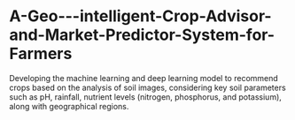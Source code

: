 # A-Geo---intelligent-Crop-Advisor-and-Market-Predictor-System-for-Farmers
Developing the machine learning and deep learning model to recommend crops based on the analysis of soil images, considering key soil parameters such as pH, rainfall, nutrient levels (nitrogen, phosphorus, and potassium), along with geographical regions. 
